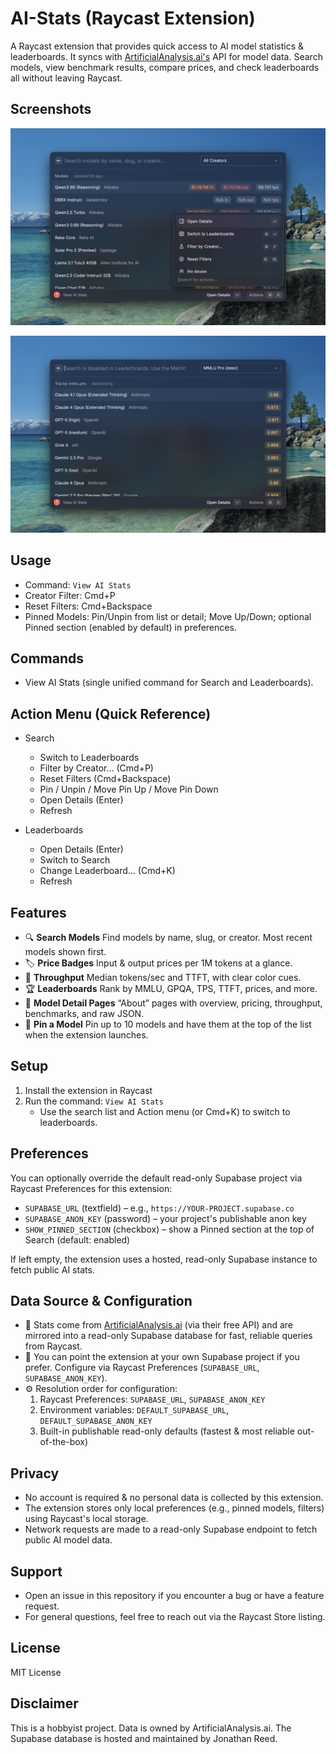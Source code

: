 # AI-Stats (Raycast Extension)

A Raycast extension that provides quick access to AI model statistics & leaderboards.
It syncs with [ArtificialAnalysis.ai's](https://artificialanalysis.ai/) API for model data.
Search models, view benchmark results, compare prices, and check leaderboards all without leaving Raycast.

## Screenshots

![AI Stats – Search](metadata/ai-stats-1.png)

![AI Stats – Details & Actions](metadata/ai-stats-2.png)

## Usage

- Command: `View AI Stats`
- Creator Filter: Cmd+P
- Reset Filters: Cmd+Backspace
- Pinned Models: Pin/Unpin from list or detail; Move Up/Down; optional Pinned section (enabled by default) in preferences.

## Commands

- View AI Stats (single unified command for Search and Leaderboards).

## Action Menu (Quick Reference)

- Search
  - Switch to Leaderboards
  - Filter by Creator… (Cmd+P)
  - Reset Filters (Cmd+Backspace)
  - Pin / Unpin / Move Pin Up / Move Pin Down
  - Open Details (Enter)
  - Refresh

- Leaderboards
  - Open Details (Enter)
  - Switch to Search
  - Change Leaderboard… (Cmd+K)
  - Refresh

## Features

- 🔍 **Search Models** Find models by name, slug, or creator. Most recent models shown first.
- 🏷️ **Price Badges** Input & output prices per 1M tokens at a glance.
- 🚀 **Throughput** Median tokens/sec and TTFT, with clear color cues.
- 🏆 **Leaderboards** Rank by MMLU, GPQA, TPS, TTFT, prices, and more.
- 📄 **Model Detail Pages** “About” pages with overview, pricing, throughput, benchmarks, and raw JSON.
- 📌 **Pin a Model** Pin up to 10 models and have them at the top of the list when the extension launches.

## Setup

1. Install the extension in Raycast
2. Run the command: `View AI Stats`
   - Use the search list and Action menu (or Cmd+K) to switch to leaderboards.

## Preferences

You can optionally override the default read-only Supabase project via Raycast Preferences for this extension:

- `SUPABASE_URL` (textfield) – e.g., `https://YOUR-PROJECT.supabase.co`
- `SUPABASE_ANON_KEY` (password) – your project's publishable anon key
- `SHOW_PINNED_SECTION` (checkbox) – show a Pinned section at the top of Search (default: enabled)

If left empty, the extension uses a hosted, read-only Supabase instance to fetch public AI stats.

## Data Source & Configuration

- 📡 Stats come from [ArtificialAnalysis.ai](https://artificialanalysis.ai/) (via their free API) and are mirrored into a read-only Supabase database for fast, reliable queries from Raycast.
- 🔧 You can point the extension at your own Supabase project if you prefer. Configure via Raycast Preferences (`SUPABASE_URL`, `SUPABASE_ANON_KEY`).
- ⚙️ Resolution order for configuration:
  1. Raycast Preferences: `SUPABASE_URL`, `SUPABASE_ANON_KEY`
  2. Environment variables: `DEFAULT_SUPABASE_URL`, `DEFAULT_SUPABASE_ANON_KEY`
  3. Built-in publishable read-only defaults (fastest & most reliable out-of-the-box)

## Privacy

- No account is required & no personal data is collected by this extension.
- The extension stores only local preferences (e.g., pinned models, filters) using Raycast's local storage.
- Network requests are made to a read-only Supabase endpoint to fetch public AI model data.

## Support

- Open an issue in this repository if you encounter a bug or have a feature request.
- For general questions, feel free to reach out via the Raycast Store listing.

## License

MIT License

## Disclaimer

This is a hobbyist project. Data is owned by ArtificialAnalysis.ai.
The Supabase database is hosted and maintained by Jonathan Reed.
